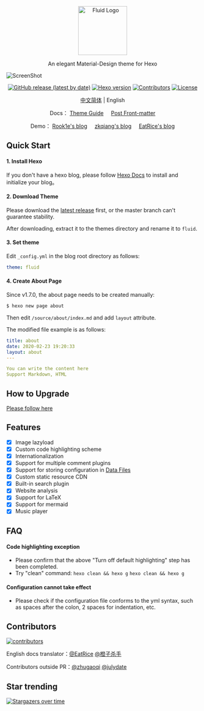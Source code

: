<p align="center">
  <img alt="Fluid Logo" src="https://avatars2.githubusercontent.com/t/3419353?s=280&v=4" width="128">
</p>

<p align="center">An elegant Material-Design theme for Hexo</p>

![ScreenShot](https://cdn.jsdelivr.net/gh/fluid-dev/static@master/hexo-theme-fluid/screenshots/index.png)

<p align="center">
  <a href="https://github.com/fluid-dev/hexo-theme-fluid/releases"><img alt="GitHub release (latest by date)" src="https://img.shields.io/github/v/release/fluid-dev/hexo-theme-fluid"></a>
  <a href="https://hexo.io/zh-cn/"><img alt="Hexo version" src="https://img.shields.io/badge/Hexo-3%2B-orange"></a>
  <a href="https://github.com/fluid-dev/hexo-theme-fluid/graphs/contributors"><img alt="Contributors" src="https://img.shields.io/github/contributors/fluid-dev/hexo-theme-fluid.svg?style=flat"></a>
  <a href="https://github.com/fluid-dev/hexo-theme-fluid/blob/master/LICENSE"><img alt="License" src="https://img.shields.io/github/license/fluid-dev/hexo-theme-fluid.svg?style=flat"></a>
</p>

<p align="center"><a title="Chinese" href="README.md">中文简体</a>  |  English</p>

<p align="center">
  <span>Docs：</span>
  <a href="https://hexo.fluid-dev.com/docs/en/">Theme Guide</a>&nbsp&nbsp&nbsp&nbsp
  <a href="https://hexo.io/docs/front-matter">Post Front-matter</a>
</p>

<p align="center">
  <span>Demo：</span>
  <a href="https://rook1e.com">Rook1e's blog</a>&nbsp&nbsp&nbsp&nbsp
  <a href="https://zkqiang.cn">zkqiang's blog</a>&nbsp&nbsp&nbsp&nbsp
  <a href="https://eatrice.top">EatRice's blog</a>
</p>

## Quick Start

#### 1. Install Hexo

If you don't have a hexo blog, please follow [Hexo Docs](https://hexo.io/docs/) to install and initialize your blog。

#### 2. Download Theme

Please download the [latest release](https://github.com/fluid-dev/hexo-theme-fluid/releases) first, or the master branch can't guarantee stability.

After downloading, extract it to the themes directory and rename it to `fluid`.

#### 3. Set theme

Edit `_config.yml` in the blog root directory as follows:

```yaml
theme: fluid
```

#### 4. Create About Page

Since v1.7.0, the about page needs to be created manually:

```bash
$ hexo new page about
```

Then edit `/source/about/index.md` and add `layout` attribute.

The modified file example is as follows:

```yml
title: about
date: 2020-02-23 19:20:33
layout: about
---

You can write the content here
Support Markdown, HTML
```

## How to Upgrade

[Please follow here](https://hexo.fluid-dev.com/docs/en/example/#theme-upgrading)

## Features

- [x] Image lazyload
- [x] Custom code highlighting scheme
- [x] Internationalization
- [x] Support for multiple comment plugins
- [x] Support for storing configuration in [Data Files](https://hexo.io/docs/data-files.html)
- [x] Custom static resource CDN
- [x] Built-in search plugin
- [x] Website analysis
- [x] Support for LaTeX
- [x] Support for mermaid
- [x] Music player

## FAQ

#### Code highlighting exception

- Please confirm that the above "Turn off default highlighting" step has been completed.
- Try "clean" command: `hexo clean && hexo g` `hexo clean && hexo g`

#### Configuration cannot take effect

- Please check if the configuration file conforms to the yml syntax, such as spaces after the colon, 2 spaces for indentation, etc.

## Contributors

[![contributors](https://opencollective.com/hexo-theme-fluid/contributors.svg?width=890&button=false)](https://github.com/fluid-dev/hexo-theme-fluid/graphs/contributors)

English docs translator：[@EatRice](https://eatrice.top/) [@橙子杀手](https://ruru.eatrice.top)

Contributors outside PR：[@zhugaoqi](https://github.com/zhugaoqi) [@julydate](https://github.com/julydate)

## Star trending

[![Stargazers over time](https://starchart.cc/fluid-dev/hexo-theme-fluid.svg)](https://starchart.cc/fluid-dev/hexo-theme-fluid)
